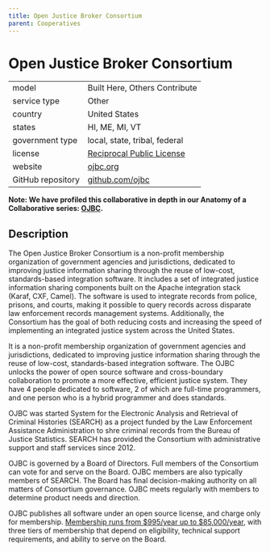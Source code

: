 ```yaml
---
title: Open Justice Broker Consortium
parent: Cooperatives
---
```


# Open Justice Broker Consortium

|                   |                                          |
|:------------------|:-----------------------------------------|
| model             | Built Here, Others Contribute
| service type      | Other
| country           | United States
| states				| HI, ME, MI, VT
| government type   | local, state, tribal, federal
| license           | [Reciprocal Public License](https://tldrlegal.com/license/reciprocal-public-license-1.5-(rpl-1.5))
| website           | [ojbc.org](https://www.ojbc.org/)
| GitHub repository | [github.com/ojbc](https://github.com/ojbc/)

**Note: We have profiled this collaborative in depth in our Anatomy of a Collaborative series: [OJBC](https://softwarecollaborative.org/publications/anatomy-of-a-collaborative/ojbc.html).**

## Description
The Open Justice Broker Consortium is a non-profit membership organization of government agencies and jurisdictions, dedicated to improving justice information sharing through the reuse of low-cost, standards-based integration software. It includes a set of integrated justice information sharing components built on the Apache integration stack (Karaf, CXF, Camel). The software is used to integrate records from police, prisons, and courts, making it possible to query records across disparate law enforcement records management systems. Additionally, the Consortium has the goal of both reducing costs and increasing the speed of implementing an integrated justice system across the United States. 

It is a non-profit membership organization of government agencies and jurisdictions, dedicated to improving justice information sharing through the reuse of low-cost, standards-based integration software. The OJBC unlocks the power of open source software and cross-boundary collaboration to promote a more effective, efficient justice system. They have 4 people dedicated to software, 2 of which are full-time programmers, and one person who is a hybrid programmer and does standards.

OJBC was started System for the Electronic Analysis and Retrieval of Criminal Histories (SEARCH) as a project funded by the Law Enforcement Assistance Administration to shre criminal records from the Bureau of Justice Statistics. SEARCH has provided the Consortium with administrative support and staff services since 2012.

OJBC is governed by a Board of Directors. Full members of the Consortium can vote for and serve on the Board. OJBC members are also typically members of SEARCH. The Board has final decision-making authority on all matters of Consortium governance. OJBC meets regularly with members to determine product needs and direction.

OJBC publishes all software under an open source license, and charge only for membership. [Membership runs from $995/year up to $85,000/year](https://www.ojbc.org/membership/), with three tiers of membership that depend on eligibility, technical support requirements, and ability to serve on the Board. 

